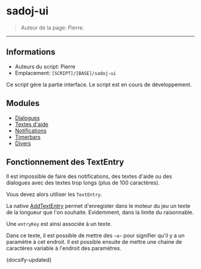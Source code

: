 # sadoj-ui

> Auteur de la page: Pierre.

---

## Informations

* Auteurs du script: Pierre
* Emplacement: `[SCRIPT]/[BASE]/sadoj-ui`

Ce script gère la partie interface. Le script est en cours de développement.

## Modules

* [Dialogues](life/dev/framework/sadoj-ui/dialogue.md)
* [Textes d'aide](life/dev/framework/sadoj-ui/helptext.md)
* [Notifications](life/dev/framework/sadoj-ui/notification.md)
* [Timerbars](life/dev/framework/sadoj-ui/timerbars.md)
* [Divers](life/dev/framework/sadoj-ui/misc.md)

## Fonctionnement des TextEntry

Il est impossible de faire des notifications, des textes d'aide ou des dialogues avec des textes trop longs (plus de 100 caractères).

Vous devez alors utiliser les `TextEntry`.

La native [AddTextEntry](https://docs.fivem.net/natives/?_0x32CA01C3) permet d'enregister dans le moteur du jeu un texte de la longueur que l'on souhaite. Evidemment, dans la limite du raisonnable.

Une `entryKey` est ainsi associée à un texte.

Dans ce texte, il est possible de mettre des `~a~` pour signifier qu'il y a un paramètre à cet endroit.
Il est possible ensuite de mettre une chaine de caractères variable à l'endroit des paramètres.

{docsify-updated}
